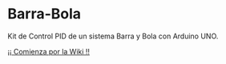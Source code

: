 # Barra-Bola
Kit de Control PID de un sistema Barra y Bola con Arduino UNO.

<a href="https://github.com/EstudioRoble/Barra-Bola/wiki">¡¡ Comienza por la Wiki !!</a></p>
